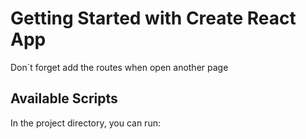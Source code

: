 # Getting Started with Create React App

Don´t forget add the routes when open another page

## Available Scripts

In the project directory, you can run:

